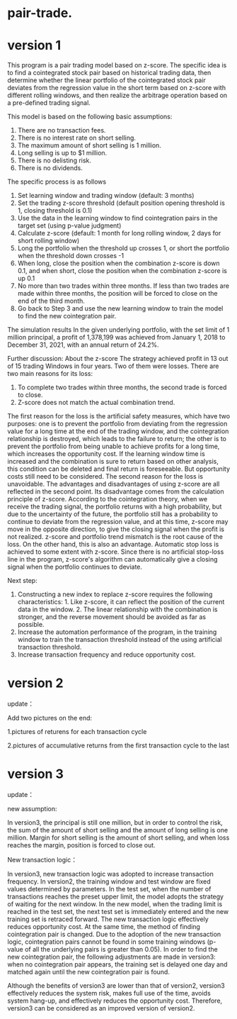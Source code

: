 # pair-trade.

# version 1
This program is a pair trading model based on z-score. The specific idea is to find a cointegrated stock pair based on historical trading data, then determine whether the linear portfolio of the cointegrated stock pair deviates from the regression value in the short term based on z-score with different rolling windows, and then realize the arbitrage operation based on a pre-defined trading signal.

This model is based on the following basic assumptions:
1.	There are no transaction fees.
2.	There is no interest rate on short selling.
3.	The maximum amount of short selling is 1 million.
4.	Long selling is up to $1 million.
5.	There is no delisting risk.
6.	There is no dividends.

The specific process is as follows
1.	Set learning window and trading window (default: 3 months)
2.	Set the trading z-score threshold (default position opening threshold is 1, closing threshold is 0.1)
3.	Use the data in the learning window to find cointegration pairs in the target set (using p-value judgment)
4.	Calculate z-score (default: 1 month for long rolling window, 2 days for short rolling window)
5.	Long the portfolio when the threshold up crosses 1, or short the portfolio when the threshold down crosses -1
6.	When long, close the position when the combination z-score is down 0.1, and when short, close the position when the combination z-score is up 0.1
7.	No more than two trades within three months. If less than two trades are made within three months, the position will be forced to close on the end of the third month.
8.	Go back to Step 3 and use the new learning window to train the model to find the new cointegration pair.

The simulation results
In the given underlying portfolio, with the set limit of 1 million principal, a profit of 1,378,199 was achieved from January 1, 2018 to December 31, 2021, with an annual return of 24.2%.

Further discussion:
About the z-score
The strategy achieved profit in 13 out of 15 trading Windows in four years. Two of them were losses. There are two main reasons for its loss:
1.	To complete two trades within three months, the second trade is forced to close. 
2.	Z-score does not match the actual combination trend.

The first reason for the loss is the artificial safety measures, which have two purposes: one is to prevent the portfolio from deviating from the regression value for a long time at the end of the trading window, and the cointegration relationship is destroyed, which leads to the failure to return; the other is to prevent the portfolio from being unable to achieve profits for a long time, which increases the opportunity cost. If the learning window time is increased and the combination is sure to return based on other analysis, this condition can be deleted and final return is foreseeable. But opportunity costs still need to be considered.
The second reason for the loss is unavoidable. The advantages and disadvantages of using z-score are all reflected in the second point. Its disadvantage comes from the calculation principle of z-score. According to the cointegration theory, when we receive the trading signal, the portfolio returns with a high probability, but due to the uncertainty of the future, the portfolio still has a probability to continue to deviate from the regression value, and at this time, z-score may move in the opposite direction, to give the closing signal when the profit is not realized. z-score and portfolio trend mismatch is the root cause of the loss. On the other hand, this is also an advantage. Automatic stop loss is achieved to some extent with z-score. Since there is no artificial stop-loss line in the program, z-score's algorithm can automatically give a closing signal when the portfolio continues to deviate.

Next step:
1.	Constructing a new index to replace z-score requires the following characteristics: 1. Like z-score, it can reflect the position of the current data in the window. 2. The linear relationship with the combination is stronger, and the reverse movement should be avoided as far as possible.
2.	Increase the automation performance of the program, in the training window to train the transaction threshold instead of the using artificial transaction threshold.
3.	Increase transaction frequency and reduce opportunity cost.

# version 2
update：

Add two pictures on the end:

1.pictures of returens for each transaction cycle

2.pictures of accumulative returns from the first transaction cycle to the last

# version 3
update：

new assumption:

In version3, the principal is still one million, but in order to control the risk, the sum of the amount of short selling and the amount of long selling is one million. Margin for short selling is the amount of short selling, and when loss reaches the margin, position is forced to close out.

New transaction logic：

In version3, new transaction logic was adopted to increase transaction frequency. In version2, the training window and test window are fixed values determined by parameters. In the test set, when the number of transactions reaches the preset upper limit, the model adopts the strategy of waiting for the next window. In the new model, when the trading limit is reached in the test set, the next test set is immediately entered and the new training set is retraced forward. The new transaction logic effectively reduces opportunity cost.
At the same time, the method of finding cointegration pair is changed. Due to the adoption of the new transaction logic, cointegration pairs cannot be found in some training windows (p-value of all the underlying pairs is greater than 0.05). In order to find the new cointegration pair, the following adjustments are made in version3: when no cointegration pair appears, the training set is delayed one day and matched again until the new cointegration pair is found.

Although the benefits of version3 are lower than that of version2, version3 effectively reduces the system risk, makes full use of the time, avoids system hang-up, and effectively reduces the opportunity cost. Therefore, version3 can be considered as an improved version of version2.
